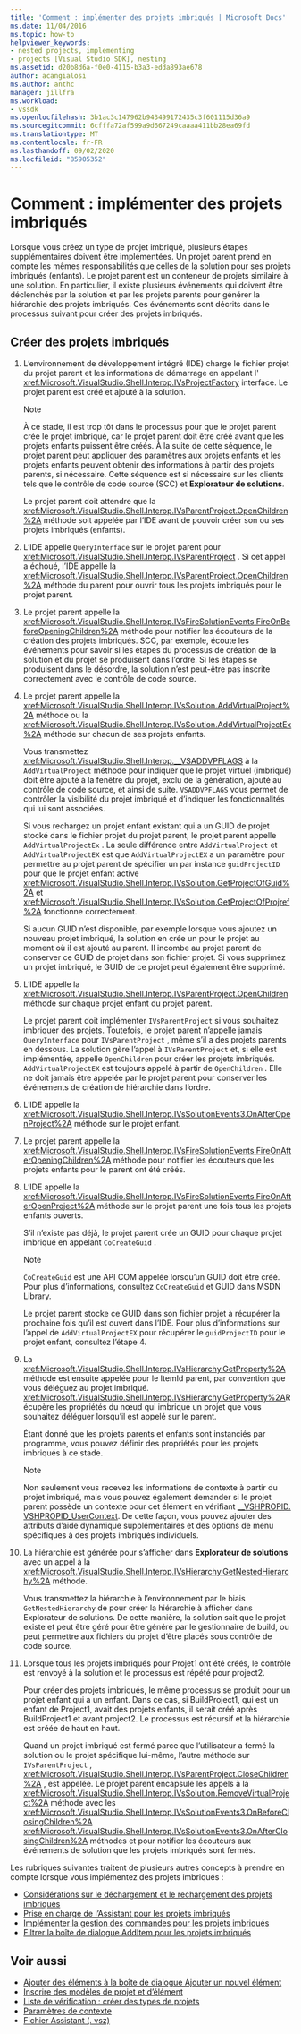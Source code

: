 ```yaml
---
title: 'Comment : implémenter des projets imbriqués | Microsoft Docs'
ms.date: 11/04/2016
ms.topic: how-to
helpviewer_keywords:
- nested projects, implementing
- projects [Visual Studio SDK], nesting
ms.assetid: d20b8d6a-f0e0-4115-b3a3-edda893ae678
author: acangialosi
ms.author: anthc
manager: jillfra
ms.workload:
- vssdk
ms.openlocfilehash: 3b1ac3c147962b943499172435c3f601115d36a9
ms.sourcegitcommit: 6cfffa72af599a9d667249caaaa411bb28ea69fd
ms.translationtype: MT
ms.contentlocale: fr-FR
ms.lasthandoff: 09/02/2020
ms.locfileid: "85905352"
---
```

# <a name="how-to-implement-nested-projects"></a>Comment : implémenter des projets imbriqués

Lorsque vous créez un type de projet imbriqué, plusieurs étapes supplémentaires doivent être implémentées. Un projet parent prend en compte les mêmes responsabilités que celles de la solution pour ses projets imbriqués (enfants). Le projet parent est un conteneur de projets similaire à une solution. En particulier, il existe plusieurs événements qui doivent être déclenchés par la solution et par les projets parents pour générer la hiérarchie des projets imbriqués. Ces événements sont décrits dans le processus suivant pour créer des projets imbriqués.

## <a name="create-nested-projects"></a>Créer des projets imbriqués

1. L’environnement de développement intégré (IDE) charge le fichier projet du projet parent et les informations de démarrage en appelant l' <xref:Microsoft.VisualStudio.Shell.Interop.IVsProjectFactory> interface. Le projet parent est créé et ajouté à la solution.

    > [!NOTE]
    > À ce stade, il est trop tôt dans le processus pour que le projet parent crée le projet imbriqué, car le projet parent doit être créé avant que les projets enfants puissent être créés. À la suite de cette séquence, le projet parent peut appliquer des paramètres aux projets enfants et les projets enfants peuvent obtenir des informations à partir des projets parents, si nécessaire. Cette séquence est si nécessaire sur les clients tels que le contrôle de code source (SCC) et **Explorateur de solutions**.

     Le projet parent doit attendre que la <xref:Microsoft.VisualStudio.Shell.Interop.IVsParentProject.OpenChildren%2A> méthode soit appelée par l’IDE avant de pouvoir créer son ou ses projets imbriqués (enfants).

2. L’IDE appelle `QueryInterface` sur le projet parent pour <xref:Microsoft.VisualStudio.Shell.Interop.IVsParentProject> . Si cet appel a échoué, l’IDE appelle la <xref:Microsoft.VisualStudio.Shell.Interop.IVsParentProject.OpenChildren%2A> méthode du parent pour ouvrir tous les projets imbriqués pour le projet parent.

3. Le projet parent appelle la <xref:Microsoft.VisualStudio.Shell.Interop.IVsFireSolutionEvents.FireOnBeforeOpeningChildren%2A> méthode pour notifier les écouteurs de la création des projets imbriqués. SCC, par exemple, écoute les événements pour savoir si les étapes du processus de création de la solution et du projet se produisent dans l’ordre. Si les étapes se produisent dans le désordre, la solution n’est peut-être pas inscrite correctement avec le contrôle de code source.

4. Le projet parent appelle la <xref:Microsoft.VisualStudio.Shell.Interop.IVsSolution.AddVirtualProject%2A> méthode ou la <xref:Microsoft.VisualStudio.Shell.Interop.IVsSolution.AddVirtualProjectEx%2A> méthode sur chacun de ses projets enfants.

     Vous transmettez <xref:Microsoft.VisualStudio.Shell.Interop.__VSADDVPFLAGS> à la `AddVirtualProject` méthode pour indiquer que le projet virtuel (imbriqué) doit être ajouté à la fenêtre du projet, exclu de la génération, ajouté au contrôle de code source, et ainsi de suite. `VSADDVPFLAGS` vous permet de contrôler la visibilité du projet imbriqué et d’indiquer les fonctionnalités qui lui sont associées.

     Si vous rechargez un projet enfant existant qui a un GUID de projet stocké dans le fichier projet du projet parent, le projet parent appelle `AddVirtualProjectEx` . La seule différence entre `AddVirtualProject` et `AddVirtualProjectEX` est que `AddVirtualProjectEX` a un paramètre pour permettre au projet parent de spécifier un par instance `guidProjectID` pour que le projet enfant active <xref:Microsoft.VisualStudio.Shell.Interop.IVsSolution.GetProjectOfGuid%2A> et <xref:Microsoft.VisualStudio.Shell.Interop.IVsSolution.GetProjectOfProjref%2A> fonctionne correctement.

     Si aucun GUID n’est disponible, par exemple lorsque vous ajoutez un nouveau projet imbriqué, la solution en crée un pour le projet au moment où il est ajouté au parent. Il incombe au projet parent de conserver ce GUID de projet dans son fichier projet. Si vous supprimez un projet imbriqué, le GUID de ce projet peut également être supprimé.

5. L’IDE appelle la <xref:Microsoft.VisualStudio.Shell.Interop.IVsParentProject.OpenChildren> méthode sur chaque projet enfant du projet parent.

     Le projet parent doit implémenter `IVsParentProject` si vous souhaitez imbriquer des projets. Toutefois, le projet parent n’appelle jamais `QueryInterface` pour `IVsParentProject` , même s’il a des projets parents en dessous. La solution gère l’appel à `IVsParentProject` et, si elle est implémentée, appelle `OpenChildren` pour créer les projets imbriqués. `AddVirtualProjectEX` est toujours appelé à partir de `OpenChildren` . Elle ne doit jamais être appelée par le projet parent pour conserver les événements de création de hiérarchie dans l’ordre.

6. L’IDE appelle la <xref:Microsoft.VisualStudio.Shell.Interop.IVsSolutionEvents3.OnAfterOpenProject%2A> méthode sur le projet enfant.

7. Le projet parent appelle la <xref:Microsoft.VisualStudio.Shell.Interop.IVsFireSolutionEvents.FireOnAfterOpeningChildren%2A> méthode pour notifier les écouteurs que les projets enfants pour le parent ont été créés.

8. L’IDE appelle la <xref:Microsoft.VisualStudio.Shell.Interop.IVsFireSolutionEvents.FireOnAfterOpenProject%2A> méthode sur le projet parent une fois tous les projets enfants ouverts.

     S’il n’existe pas déjà, le projet parent crée un GUID pour chaque projet imbriqué en appelant `CoCreateGuid` .

    > [!NOTE]
    > `CoCreateGuid` est une API COM appelée lorsqu’un GUID doit être créé. Pour plus d’informations, consultez `CoCreateGuid` et GUID dans MSDN Library.

     Le projet parent stocke ce GUID dans son fichier projet à récupérer la prochaine fois qu’il est ouvert dans l’IDE. Pour plus d’informations sur l’appel de `AddVirtualProjectEX` pour récupérer le `guidProjectID` pour le projet enfant, consultez l’étape 4.

9. La <xref:Microsoft.VisualStudio.Shell.Interop.IVsHierarchy.GetProperty%2A> méthode est ensuite appelée pour le ItemId parent, par convention que vous déléguez au projet imbriqué. <xref:Microsoft.VisualStudio.Shell.Interop.IVsHierarchy.GetProperty%2A>Récupère les propriétés du nœud qui imbrique un projet que vous souhaitez déléguer lorsqu’il est appelé sur le parent.

     Étant donné que les projets parents et enfants sont instanciés par programme, vous pouvez définir des propriétés pour les projets imbriqués à ce stade.

    > [!NOTE]
    > Non seulement vous recevez les informations de contexte à partir du projet imbriqué, mais vous pouvez également demander si le projet parent possède un contexte pour cet élément en vérifiant [__VSHPROPID. VSHPROPID_UserContext](<xref:Microsoft.VisualStudio.Shell.Interop.__VSHPROPID.VSHPROPID_UserContext>). De cette façon, vous pouvez ajouter des attributs d’aide dynamique supplémentaires et des options de menu spécifiques à des projets imbriqués individuels.

10. La hiérarchie est générée pour s’afficher dans **Explorateur de solutions** avec un appel à la <xref:Microsoft.VisualStudio.Shell.Interop.IVsHierarchy.GetNestedHierarchy%2A> méthode.

     Vous transmettez la hiérarchie à l’environnement par le biais `GetNestedHierarchy` de pour créer la hiérarchie à afficher dans Explorateur de solutions. De cette manière, la solution sait que le projet existe et peut être géré pour être généré par le gestionnaire de build, ou peut permettre aux fichiers du projet d’être placés sous contrôle de code source.

11. Lorsque tous les projets imbriqués pour Projet1 ont été créés, le contrôle est renvoyé à la solution et le processus est répété pour project2.

     Pour créer des projets imbriqués, le même processus se produit pour un projet enfant qui a un enfant. Dans ce cas, si BuildProject1, qui est un enfant de Project1, avait des projets enfants, il serait créé après BuildProject1 et avant project2. Le processus est récursif et la hiérarchie est créée de haut en haut.

     Quand un projet imbriqué est fermé parce que l’utilisateur a fermé la solution ou le projet spécifique lui-même, l’autre méthode sur `IVsParentProject` , <xref:Microsoft.VisualStudio.Shell.Interop.IVsParentProject.CloseChildren%2A> , est appelée. Le projet parent encapsule les appels à la <xref:Microsoft.VisualStudio.Shell.Interop.IVsSolution.RemoveVirtualProject%2A> méthode avec les <xref:Microsoft.VisualStudio.Shell.Interop.IVsSolutionEvents3.OnBeforeClosingChildren%2A> <xref:Microsoft.VisualStudio.Shell.Interop.IVsSolutionEvents3.OnAfterClosingChildren%2A> méthodes et pour notifier les écouteurs aux événements de solution que les projets imbriqués sont fermés.

Les rubriques suivantes traitent de plusieurs autres concepts à prendre en compte lorsque vous implémentez des projets imbriqués :

- [Considérations sur le déchargement et le rechargement des projets imbriqués](../../extensibility/internals/considerations-for-unloading-and-reloading-nested-projects.md)
- [Prise en charge de l’Assistant pour les projets imbriqués](../../extensibility/internals/wizard-support-for-nested-projects.md)
- [Implémenter la gestion des commandes pour les projets imbriqués](../../extensibility/internals/implementing-command-handling-for-nested-projects.md)
- [Filtrer la boîte de dialogue AddItem pour les projets imbriqués](../../extensibility/internals/filtering-the-additem-dialog-box-for-nested-projects.md)

## <a name="see-also"></a>Voir aussi

- [Ajouter des éléments à la boîte de dialogue Ajouter un nouvel élément](../../extensibility/internals/adding-items-to-the-add-new-item-dialog-boxes.md)
- [Inscrire des modèles de projet et d’élément](../../extensibility/internals/registering-project-and-item-templates.md)
- [Liste de vérification : créer des types de projets](../../extensibility/internals/checklist-creating-new-project-types.md)
- [Paramètres de contexte](../../extensibility/internals/context-parameters.md)
- [Fichier Assistant (. vsz)](../../extensibility/internals/wizard-dot-vsz-file.md)
